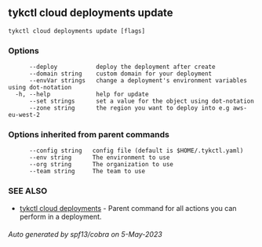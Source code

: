 ## tykctl cloud deployments update



```
tykctl cloud deployments update [flags]
```

### Options

```
      --deploy           deploy the deployment after create
      --domain string    custom domain for your deployment
      --envVar strings   change a deployment's environment variables using dot-notation
  -h, --help             help for update
      --set strings      set a value for the object using dot-notation
      --zone string      the region you want to deploy into e.g aws-eu-west-2
```

### Options inherited from parent commands

```
      --config string   config file (default is $HOME/.tykctl.yaml)
      --env string      The environment to use
      --org string      The organization to use
      --team string     The team to use
```

### SEE ALSO

* [tykctl cloud deployments](tykctl_cloud_deployments.md)	 - Parent command for all actions you can perform in a deployment.

###### Auto generated by spf13/cobra on 5-May-2023
